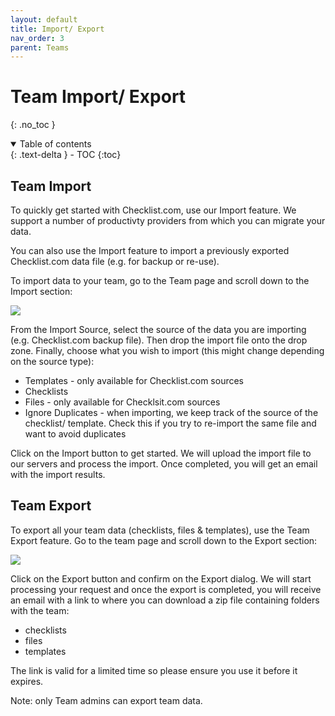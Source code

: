 ```yaml
---
layout: default
title: Import/ Export
nav_order: 3
parent: Teams
---
```

# Team Import/ Export
{: .no_toc }

<details open markdown="block">
  <summary>
    Table of contents
  </summary>
  {: .text-delta }
- TOC
{:toc}
</details>

## Team Import
To quickly get started with Checklist.com, use our Import feature. We support a number of productivty providers from which you can migrate your data. 

You can also use the Import feature to import a previously exported Checklist.com data file (e.g. for backup or re-use).

To import data to your team, go to the Team page and scroll down to the Import section:

![](/assets/images/teams/team-import.png)

From the Import Source, select the source of the data you are importing (e.g. Checklist.com backup file). Then drop the import file onto the drop zone. Finally, choose what you wish to import (this might change depending on the source type):
* Templates - only available for Checklist.com sources
* Checklists
* Files - only available for Checklsit.com sources
* Ignore Duplicates - when importing, we keep track of the source of the checklist/ template. Check this if you try to re-import the same file and want to avoid duplicates

Click on the Import button to get started. We will upload the import file to our servers and process the import. Once completed, you will get an email with the import results.

## Team Export
To export all your team data (checklists, files & templates), use the Team Export feature. Go to the team page and scroll down to the Export section:

![](/assets/images/teams/team-export.png)

Click on the Export button and confirm on the Export dialog. We will start processing your request and once the export is completed, you will receive an email with a link to where you can download a zip file containing folders with the team:
* checklists
* files
* templates

The link is valid for a limited time so please ensure you use it before it expires.

Note: only Team admins can export team data.
